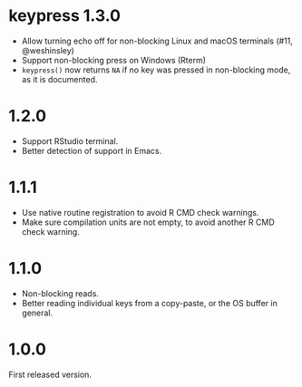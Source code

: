 # keypress 1.3.0

- Allow turning echo off for non-blocking Linux and macOS terminals
  (#11, @weshinsley)
- Support non-blocking press on Windows (Rterm)
- `keypress()` now returns `NA` if no key was pressed in non-blocking mode,
  as it is documented.

# 1.2.0

- Support RStudio terminal.
- Better detection of support in Emacs.

# 1.1.1

- Use native routine registration to avoid R CMD check warnings.
- Make sure compilation units are not empty, to avoid another R CMD check
  warning.

# 1.1.0

- Non-blocking reads.
- Better reading individual keys from a copy-paste, or the OS buffer
  in general.

# 1.0.0

First released version.
